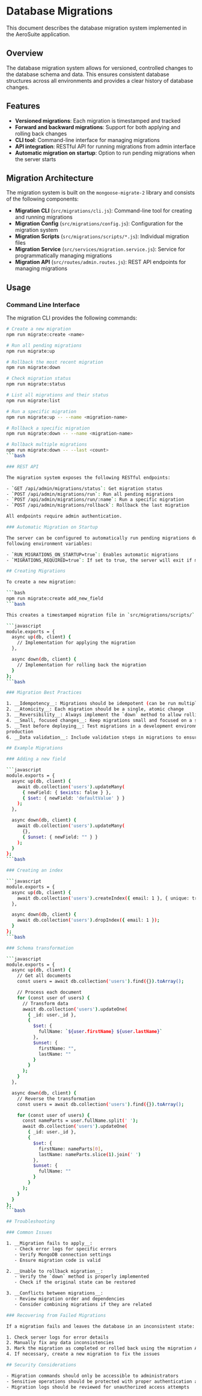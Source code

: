 # Database Migrations

This document describes the database migration system implemented in the AeroSuite application.

## Overview

The database migration system allows for versioned, controlled changes to the database schema and
data. This ensures consistent database structures across all environments and provides a clear
history of database changes.

## Features

- __Versioned migrations__: Each migration is timestamped and tracked
- __Forward and backward migrations__: Support for both applying and rolling back changes
- __CLI tool__: Command-line interface for managing migrations
- __API integration__: RESTful API for running migrations from admin interface
- __Automatic migration on startup__: Option to run pending migrations when the server starts

## Migration Architecture

The migration system is built on the `mongoose-migrate-2` library and consists of the following
components:

- __Migration CLI__ (`src/migrations/cli.js`): Command-line tool for creating and running migrations
- __Migration Config__ (`src/migrations/config.js`): Configuration for the migration system
- __Migration Scripts__ (`src/migrations/scripts/*.js`): Individual migration files
- __Migration Service__ (`src/services/migration.service.js`): Service for programmatically
managing migrations
- __Migration API__ (`src/routes/admin.routes.js`): REST API endpoints for managing migrations

## Usage

### Command Line Interface

The migration CLI provides the following commands:

```bash
# Create a new migration
npm run migrate:create <name>

# Run all pending migrations
npm run migrate:up

# Rollback the most recent migration
npm run migrate:down

# Check migration status
npm run migrate:status

# List all migrations and their status
npm run migrate:list

# Run a specific migration
npm run migrate:up -- --name <migration-name>

# Rollback a specific migration
npm run migrate:down -- --name <migration-name>

# Rollback multiple migrations
npm run migrate:down -- --last <count>
```bash

### REST API

The migration system exposes the following RESTful endpoints:

- `GET /api/admin/migrations/status`: Get migration status
- `POST /api/admin/migrations/run`: Run all pending migrations
- `POST /api/admin/migrations/run/:name`: Run a specific migration
- `POST /api/admin/migrations/rollback`: Rollback the last migration

All endpoints require admin authentication.

### Automatic Migration on Startup

The server can be configured to automatically run pending migrations during startup by setting the
following environment variables:

- `RUN_MIGRATIONS_ON_STARTUP=true`: Enables automatic migrations
- `MIGRATIONS_REQUIRED=true`: If set to true, the server will exit if migrations fail in production

## Creating Migrations

To create a new migration:

```bash
npm run migrate:create add_new_field
```bash

This creates a timestamped migration file in `src/migrations/scripts/` with the following structure:

```javascript
module.exports = {
  async up(db, client) {
    // Implementation for applying the migration
  },

  async down(db, client) {
    // Implementation for rolling back the migration
  }
};
```bash

### Migration Best Practices

1. __Idempotency__: Migrations should be idempotent (can be run multiple times without side effects)
2. __Atomicity__: Each migration should be a single, atomic change
3. __Reversibility__: Always implement the `down` method to allow rolling back changes
4. __Small, focused changes__: Keep migrations small and focused on a single change
5. __Test before deploying__: Test migrations in a development environment before deploying to
production
6. __Data validation__: Include validation steps in migrations to ensure data integrity

## Example Migrations

### Adding a new field

```javascript
module.exports = {
  async up(db, client) {
    await db.collection('users').updateMany(
      { newField: { $exists: false } },
      { $set: { newField: 'defaultValue' } }
    );
  },

  async down(db, client) {
    await db.collection('users').updateMany(
      {},
      { $unset: { newField: "" } }
    );
  }
};
```bash

### Creating an index

```javascript
module.exports = {
  async up(db, client) {
    await db.collection('users').createIndex({ email: 1 }, { unique: true });
  },

  async down(db, client) {
    await db.collection('users').dropIndex({ email: 1 });
  }
};
```bash

### Schema transformation

```javascript
module.exports = {
  async up(db, client) {
    // Get all documents
    const users = await db.collection('users').find({}).toArray();

    // Process each document
    for (const user of users) {
      // Transform data
      await db.collection('users').updateOne(
        { _id: user._id },
        {
          $set: {
            fullName: `${user.firstName} ${user.lastName}`
          },
          $unset: {
            firstName: "",
            lastName: ""
          }
        }
      );
    }
  },

  async down(db, client) {
    // Reverse the transformation
    const users = await db.collection('users').find({}).toArray();

    for (const user of users) {
      const nameParts = user.fullName.split(' ');
      await db.collection('users').updateOne(
        { _id: user._id },
        {
          $set: {
            firstName: nameParts[0],
            lastName: nameParts.slice(1).join(' ')
          },
          $unset: {
            fullName: ""
          }
        }
      );
    }
  }
};
```bash

## Troubleshooting

### Common Issues

1. __Migration fails to apply__:
   - Check error logs for specific errors
   - Verify MongoDB connection settings
   - Ensure migration code is valid

2. __Unable to rollback migration__:
   - Verify the `down` method is properly implemented
   - Check if the original state can be restored

3. __Conflicts between migrations__:
   - Review migration order and dependencies
   - Consider combining migrations if they are related

### Recovering from Failed Migrations

If a migration fails and leaves the database in an inconsistent state:

1. Check server logs for error details
2. Manually fix any data inconsistencies
3. Mark the migration as completed or rolled back using the migration API
4. If necessary, create a new migration to fix the issues

## Security Considerations

- Migration commands should only be accessible to administrators
- Sensitive operations should be protected with proper authentication and authorization
- Migration logs should be reviewed for unauthorized access attempts
